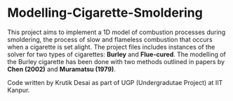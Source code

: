 # Modelling-Cigarette-Smoldering
This project aims to implement a 1D model of combustion processes during smoldering, the process of slow and flameless combustion that occurs when a cigarette is set alight. 
The project files includes instances of the solver for two types of cigarettes: **Burley** and **Flue-cured**. The modelling of the Burley cigarette has been done with two methods outlined in papers by **Chen (2002)** and **Muramatsu (1979)**.

Code written by Krutik Desai as part of UGP (Undergradutae Project) at IIT Kanpur.
